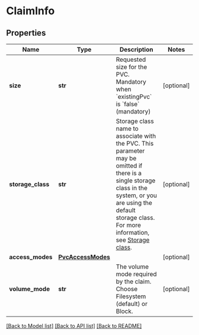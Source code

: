 # ClaimInfo

## Properties
Name | Type | Description | Notes
------------ | ------------- | ------------- | -------------
**size** | **str** | Requested size for the PVC. Mandatory when &#x60;existingPvc&#x60; is &#x60;false&#x60; (mandatory) | [optional] 
**storage_class** | **str** | Storage class name to associate with the PVC. This parameter may be omitted if there is a single storage class in the system, or you are using the default storage class. For more information, see [Storage class](https://kubernetes.io/docs/concepts/storage/storage-classes). | [optional] 
**access_modes** | [**PvcAccessModes**](PvcAccessModes.md) |  | [optional] 
**volume_mode** | **str** | The volume mode required by the claim. Choose Filesystem (default) or Block. | [optional] 

[[Back to Model list]](../README.md#documentation-for-models) [[Back to API list]](../README.md#documentation-for-api-endpoints) [[Back to README]](../README.md)

